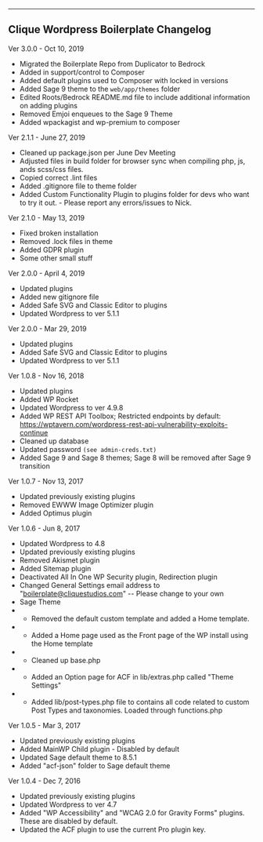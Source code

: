 --------------------------------------------------------------
Clique Wordpress Boilerplate Changelog
--------------------------------------------------------------

Ver 3.0.0 - Oct 10, 2019
* Migrated the Boilerplate Repo from Duplicator to Bedrock
* Added in support/control to Composer
* Added default plugins used to Composer with locked in versions
* Added Sage 9 theme to the `web/app/themes` folder
* Edited Roots/Bedrock README.md file to include additional information on adding plugins 
* Removed Emjoi enqueues to the Sage 9 Theme
* Added wpackagist and wp-premium to composer

Ver 2.1.1 - June 27, 2019
* Cleaned up package.json per June Dev Meeting
* Adjusted files in build folder for browser sync when compiling php, js, ands scss/css files.
* Copied correct .lint files
* Added .gitignore file to theme folder
* Added Custom Functionality Plugin to plugins folder for devs who want to try it out. - Please report any errors/issues to Nick.

Ver 2.1.0 - May 13, 2019

* Fixed broken installation
* Removed .lock files in theme
* Added GDPR plugin
* Some other small stuff


Ver 2.0.0 - April 4, 2019

* Updated plugins
* Added new gitignore file
* Added Safe SVG and Classic Editor to plugins
* Updated Wordpress to ver 5.1.1
 

Ver 2.0.0 - Mar 29, 2019

* Updated plugins
* Added Safe SVG and Classic Editor to plugins
* Updated Wordpress to ver 5.1.1

Ver 1.0.8 - Nov 16, 2018

* Updated plugins
* Added WP Rocket
* Updated Wordpress to ver 4.9.8
* Added WP REST API Toolbox; Restricted endpoints by default: https://wptavern.com/wordpress-rest-api-vulnerability-exploits-continue
* Cleaned up database
* Updated password `(see admin-creds.txt)`
* Added Sage 9 and Sage 8 themes; Sage 8 will be removed after Sage 9 transition


Ver 1.0.7 - Nov 13, 2017

* Updated previously existing plugins
* Removed EWWW Image Optimizer plugin
* Added Optimus plugin

Ver 1.0.6 - Jun 8, 2017

* Updated Wordpress to 4.8
* Updated previously existing plugins
* Removed Akismet plugin
* Added Sitemap plugin
* Deactivated All In One WP Security plugin, Redirection plugin
* Changed General Settings email address to "boilerplate@cliquestudios.com" -- Please change to your own
* Sage Theme
* * Removed the default custom template and added a Home template.
* * Added a Home page used as the Front page of the WP install using the Home template
* * Cleaned up base.php
* * Added an Option page for ACF in lib/extras.php called "Theme Settings"
* * Added lib/post-types.php file to contains all code related to custom Post Types and taxonomies. Loaded through functions.php

Ver 1.0.5 - Mar 3, 2017

* Updated previously existing plugins
* Added MainWP Child plugin - Disabled by default
* Updated Sage default theme to 8.5.1
* Added "acf-json" folder to Sage default theme

Ver 1.0.4 - Dec 7, 2016

* Updated previously existing plugins
* Updated Wordpress to ver 4.7
* Added "WP Accessibility" and "WCAG 2.0 for Gravity Forms" plugins. These are disabled by default.
* Updated the ACF plugin to use the current Pro plugin key.
